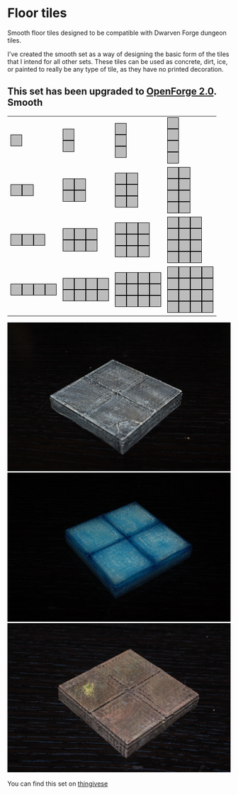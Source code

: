 Floor tiles
===========

Smooth floor tiles designed to be compatible with Dwarven Forge dungeon tiles.

I've created the smooth set as a way of designing the basic form of the tiles that I intend for all other sets.  These tiles can be used as concrete, dirt, ice, or painted to really be any type of tile, as they have no printed decoration.

This set has been upgraded to [OpenForge 2.0](https://github.com/devonjones/OpenForge).
Smooth
------

<table>
<tr>
  <td><a href="smooth_floor_1x1.stl"><img src="images/1x1.png"></a></td>
  <td><a href="smooth_floor_1x2.stl"><img src="images/1x2.png"></a></td>
  <td><a href="smooth_floor_1x3.stl"><img src="images/1x3.png"></a></td>
  <td><a href="smooth_floor_1x4.stl"><img src="images/1x4.png"></a></td>
</tr>
<tr>
  <td><a href="smooth_floor_2x1.stl"><img src="images/2x1.png"></a></td>
  <td><a href="smooth_floor_2x2.stl"><img src="images/2x2.png"></a></td>
  <td><a href="smooth_floor_2x3.stl"><img src="images/2x3.png"></a></td>
  <td><a href="smooth_floor_2x4.stl"><img src="images/2x4.png"></a></td>
</tr>
<tr>
  <td><a href="smooth_floor_3x1.stl"><img src="images/3x1.png"></a></td>
  <td><a href="smooth_floor_3x2.stl"><img src="images/3x2.png"></a></td>
  <td><a href="smooth_floor_3x3.stl"><img src="images/3x3.png"></a></td>
  <td><a href="smooth_floor_3x4.stl"><img src="images/3x4.png"></a></td>
</tr>
<tr>
  <td><a href="smooth_floor_4x1.stl"><img src="images/4x1.png"></a></td>
  <td><a href="smooth_floor_4x2.stl"><img src="images/4x2.png"></a></td>
  <td><a href="smooth_floor_4x3.stl"><img src="images/4x3.png"></a></td>
  <td><a href="smooth_floor_4x4.stl"><img src="images/4x4.png"></a></td>
</tr>
</table>

![2x2 concrete tile](images/IMG_7766.JPG)
![2x2 ice tile](images/IMG_7793.JPG)
![2x2 dirt tile](images/IMG_7794.JPG)

You can find this set on [thingivese](http://www.thingiverse.com/thing:234325)
